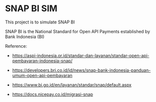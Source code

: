 # SNAP BI SIM

This project is to simulate SNAP BI

SNAP BI is the National Standard for Open API Payments established by Bank Indonesia (BI)

Reference:

-   https://aspi-indonesia.or.id/standar-dan-layanan/standar-open-api-pembayaran-indonesia-snap/

-   https://developers.bri.co.id/id/news/snap-bank-indonesia-panduan-umum-open-api-pembayaran

-   https://www.bi.go.id/en/layanan/standar/snap/default.aspx

-   https://docs.nicepay.co.id/migrasi-snap
